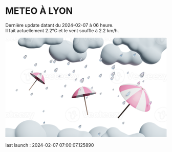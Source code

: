 # METEO À LYON

Dernière update datant du 2024-02-07 à 06 heure.  
Il fait actuellement 2.2°C et le vent souffle à 2.2 km/h.      

![](./.github/rain.png)

last launch : 2024-02-07 07:00:07.125890
